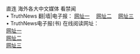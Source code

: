 直连 海外各大中文媒体 看禁闻 <br />
&#8226; TruthNews 翻|墙|电子报：
<a href="http://66.joe.dj:81/" target="_blank">网址一</a>
　<a href="http://bo92.ml/read/" target="_blank">网址二</a>
　<a href="http://77.dhm.ro:81/" target="_blank">网址三</a>
　<br />
&#8226; TruthNews电子报(书) 在线阅读网址：<br />
  <a href="http://66.joe.dj:81/read/" target="_blank">网址一</a><br />
  <a href="http://bo92.ml/read/" target="_blank">网址二</a><br />
<a href="http://77.dhm.ro:81/read/" target="_blank">网址三</a><br />

